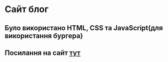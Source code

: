 # Сайт блог 
## Було використано HTML, CSS та JavaScript(для використання бургера)
## Посилання на сайт [тут](https://yurii1pidlypnyi.github.io/Blog-John/)